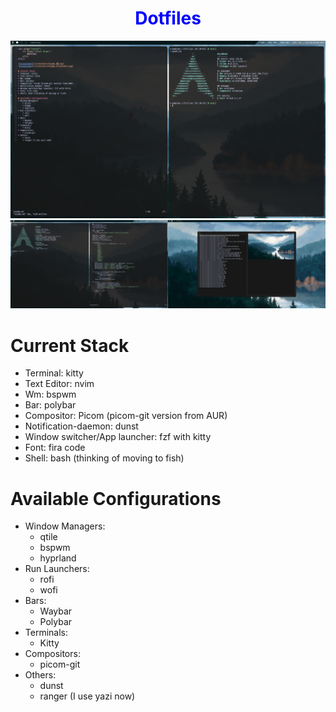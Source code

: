 <div align="center">
    <h1 style="color: blue;">
        Dotfiles
    </h1>
</div>

![Screenshot](/screenshots/bspwm_s1.png)
![Screenshot](/screenshots/bspwm_screenshot.png)

# Current Stack
* Terminal: kitty
* Text Editor: nvim
* Wm: bspwm
* Bar: polybar
* Compositor: Picom (picom-git version from AUR)
* Notification-daemon: dunst
* Window switcher/App launcher: fzf with kitty
* Font: fira code
* Shell: bash (thinking of moving to fish)

# Available Configurations
* Window Managers:
    * qtile
    * bspwm
    * hyprland
* Run Launchers:
    * rofi
    * wofi
* Bars:
    * Waybar
    * Polybar
* Terminals:
    * Kitty
* Compositors:
    * picom-git
* Others:
    * dunst
    * ranger (I use yazi now)
